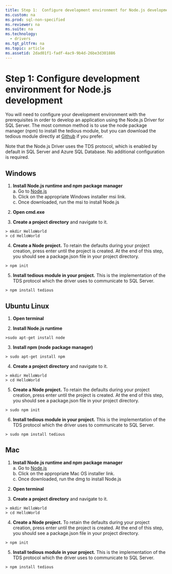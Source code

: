 ```yaml
---
title: Step 1:  Configure development environment for Node.js development
ms.custom: na
ms.prod: sql-non-specified
ms.reviewer: na
ms.suite: na
ms.technology: 
  - drivers
ms.tgt_pltfrm: na
ms.topic: article
ms.assetid: 2dad01f1-fadf-4ac9-9b4d-26be3d301886
---
```

# Step 1:  Configure development environment for Node.js development
You will need to configure your development environment with the prerequisites in order to develop an application using the Node.js Driver for SQL Server.  The most common method is to use the node package manager (npm) to install the tedious module, but you can download the tedious module directly at [Github](https://github.com/pekim/tedious) if you prefer.  
  
Note that the Node.js Driver uses the TDS protocol, which is enabled by default in SQL Server and Azure SQL Database.  No additional configuration is required.  
  
## Windows  
  
1. **Install Node.js runtime and npm package manager**  
a. Go to [Node.js](https://nodejs.org/en/download/)  
b. Click on the appropriate Windows installer msi link.   
c. Once downloaded, run the msi to install Node.js  
  
2. **Open cmd.exe**  
  
3. **Create a project directory** and navigate to it.    
```  
> mkdir HelloWorld  
> cd HelloWorld  
```  
4. **Create a Node project.**  To retain the defaults during your project creation, press enter until the project is created. At the end of this step, you should see a package.json file in your project directory.  
```  
> npm init  
```  
  
5. **Install tedious module in your project.**  This is the implementation of the TDS protocol which the driver uses to communicate to SQL Server.  
```  
> npm install tedious  
```  
  
## Ubuntu Linux  
  
1.  **Open terminal**  
  
2. **Install Node.js runtime**  
```  
>sudo apt-get install node  
```  
3. **Install npm (node package manager)**  
```  
> sudo apt-get install npm  
```  
4. **Create a project directory** and navigate to it.    
```  
> mkdir HelloWorld  
> cd HelloWorld  
```  
  
5. **Create a Node project.**  To retain the defaults during your project creation, press enter until the project is created. At the end of this step, you should see a package.json file in your project directory.  
```  
> sudo npm init  
```  
  
6. **Install tedious module in your project.**  This is the implementation of the TDS protocol which the driver uses to communicate to SQL Server.  
```  
> sudo npm install tedious  
```  
  
## Mac  
  
1. **Install Node.js runtime and npm package manager**  
a. Go to [Node.js](https://nodejs.org/en/download/)  
b. Click on the appropriate Mac OS installer link.  
c. Once downloaded, run the dmg to install Node.js  
  
2. **Open terminal**  
  
3. **Create a project directory** and navigate to it.    
```  
> mkdir HelloWorld  
> cd HelloWorld  
```  
  
4. **Create a Node project.**  To retain the defaults during your project creation, press enter until the project is created. At the end of this step, you should see a package.json file in your project directory.  
```  
> npm init  
```  
  
5. **Install tedious module in your project.**  This is the implementation of the TDS protocol which the driver uses to communicate to SQL Server.  
```  
> npm install tedious  
```  
  

